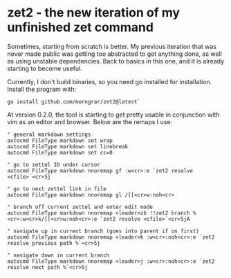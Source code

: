 # zet2 - the new iteration of my unfinished zet command

Sometimes, starting from scratch is better. My previous iteration that was
never made public was getting too abstracted to get anything done, as well as
using unstable dependencies. Back to basics in this one, and it is already
starting to become useful.

Currently, I don't build binaries, so you need go installed for installation.
Install the program with:

```
go install github.com/morngrar/zet2@latest`
```

At version 0.2.0, the tool is starting to get pretty usable in conjunction with
vim as an editor and browser. Below are the remaps I use:

```vim
" general markdown settings
autocmd FileType markdown set wrap
autocmd FileType markdown set linebreak
autocmd FileType markdown set cc=0

" go to zettel ID under cursor
autocmd FileType markdown nnoremap gf :w<cr>:e `zet2 resolve <cfile>`<cr>5j

" go to next zettel link in file
autocmd FileType markdown nnoremap gl /[[<cr>w:noh<cr>

" branch off current zettel and enter edit mode
autocmd FileType markdown nnoremap <leader>zb !!zet2 branch %<cr>:w<cr>k/[[<cr>w:noh<cr>:e `zet2 resolve <cfile>`<cr>5jA

" navigate up in current branch (goes into parent if on first)
autocmd FileType markdown nnoremap <leader>k :w<cr>:noh<cr>:e `zet2 resolve previous path %`<cr>5j

" navigate down in current branch
autocmd FileType markdown nnoremap <leader>j :w<cr>:noh<cr>:e `zet2 resolve next path %`<cr>5j
```
